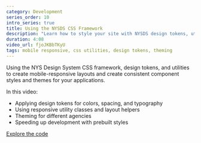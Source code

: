 ```yaml
---
category: Development
series_order: 10
intro_series: true
title: Using the NYSDS CSS Framework
description: "Learn how to style your site with NYSDS design tokens, utilities, and themes."
duration: 4:08
video_url: fjoJKBbTKyU
tags: mobile responsive, css utilities, design tokens, theming
---
```

Using the NYS Design System CSS framework, design tokens, and utilities to create mobile-responsive layouts and create consistent component styles and themes for your applications.

In this video:
- Applying design tokens for colors, spacing, and typography
- Using responsive utility classes and layout helpers
- Theming for different agencies
- Speeding up development with prebuilt styles

[Explore the code](https://github.com/its-hcd/nysds)
